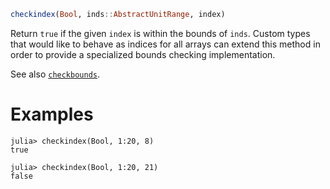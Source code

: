 ```julia
checkindex(Bool, inds::AbstractUnitRange, index)
```

Return `true` if the given `index` is within the bounds of `inds`. Custom types that would like to behave as indices for all arrays can extend this method in order to provide a specialized bounds checking implementation.

See also [`checkbounds`](@ref).

# Examples

```jldoctest
julia> checkindex(Bool, 1:20, 8)
true

julia> checkindex(Bool, 1:20, 21)
false
```
